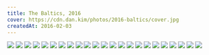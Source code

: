 ```yaml
---
title: The Baltics, 2016
cover: https://cdn.dan.kim/photos/2016-baltics/cover.jpg
createdAt: 2016-02-03
---
```


<img src="https://cdn.dan.kim/photos/2016-baltics/0001.jpg" class="lazyload">
<img src="https://cdn.dan.kim/photos/2016-baltics/0002.jpg" class="lazyload">
<img src="https://cdn.dan.kim/photos/2016-baltics/0003.jpg" class="lazyload">
<img src="https://cdn.dan.kim/photos/2016-baltics/0004.jpg" class="lazyload">
<img src="https://cdn.dan.kim/photos/2016-baltics/0005.jpg" class="lazyload">
<img src="https://cdn.dan.kim/photos/2016-baltics/0006.jpg" class="lazyload">
<img src="https://cdn.dan.kim/photos/2016-baltics/0007.jpg" class="lazyload">
<img src="https://cdn.dan.kim/photos/2016-baltics/0008.jpg" class="lazyload">
<img src="https://cdn.dan.kim/photos/2016-baltics/0009.jpg" class="lazyload">
<img src="https://cdn.dan.kim/photos/2016-baltics/0010.jpg" class="lazyload">
<img src="https://cdn.dan.kim/photos/2016-baltics/0011.jpg" class="lazyload">
<img src="https://cdn.dan.kim/photos/2016-baltics/0012.jpg" class="lazyload">
<img src="https://cdn.dan.kim/photos/2016-baltics/0013.jpg" class="lazyload">
<img src="https://cdn.dan.kim/photos/2016-baltics/0014.jpg" class="lazyload">
<img src="https://cdn.dan.kim/photos/2016-baltics/0015.jpg" class="lazyload">
<img src="https://cdn.dan.kim/photos/2016-baltics/0016.jpg" class="lazyload">
<img src="https://cdn.dan.kim/photos/2016-baltics/0017.jpg" class="lazyload">
<img src="https://cdn.dan.kim/photos/2016-baltics/0018.jpg" class="lazyload">
<img src="https://cdn.dan.kim/photos/2016-baltics/0019.jpg" class="lazyload">
<img src="https://cdn.dan.kim/photos/2016-baltics/0020.jpg" class="lazyload">
<img src="https://cdn.dan.kim/photos/2016-baltics/0021.jpg" class="lazyload">
<img src="https://cdn.dan.kim/photos/2016-baltics/0022.jpg" class="lazyload">
<img src="https://cdn.dan.kim/photos/2016-baltics/0023.jpg" class="lazyload">
